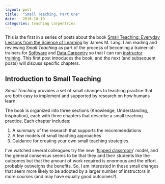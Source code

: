 ```yaml
---
layout: post
title:  "Small Teaching, Part One"
date:   2016-10-19
categories: teaching carpentries
---
```

This is the first in a series of posts about the book [Small Teaching: Everyday
Lessons from the Science of
Learning](http://www.jamesmlang.com/p/small-teaching.html) by James M. Lang. I
am reading and reviewing *Small Teaching* as part of the process of becoming a
trainer-of-trainers for [Software](http://software-carpentry.org/) and [Data
Carpentry](http://www.datacarpentry.org/) so that I can run [instructor
training](http://swcarpentry.github.io/instructor-training/). This
first post
introduces the book, and the next (and subsequent posts) will discuss specific chapters.

## Introduction to Small Teaching
*Small Teaching* provides a set of small changes to teaching practice that are both easy to implement and supported by research on how humans learn.

The book is organized into three sections (Knowledge, Understanding, Inspiration), each with three chapters that describe a small teaching practice. Each chapter includes:

1. A summary of the research that supports the recommendations
2. A few models of small teaching approaches
3. Guidance for creating your own small teaching strategies.

I've watched several colleagues try the new '[flipped classroom](https://en.wikipedia.org/wiki/Flipped_classroom)' model, and the general consensus seems to be that they and their students like the outcomes but that the amount of work required is enormous and the effort probably outweighs the benefits. So, I am interested in these small  changes that seem more likely to be adopted by a larger number of instructors in more courses (and may have equally good outcomes?).
